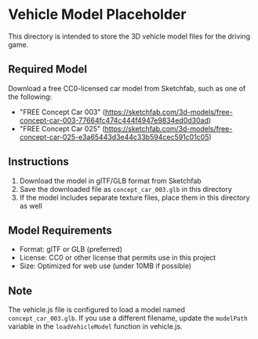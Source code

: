 # Vehicle Model Placeholder

This directory is intended to store the 3D vehicle model files for the driving game.

## Required Model

Download a free CC0-licensed car model from Sketchfab, such as one of the following:
- "FREE Concept Car 003" (https://sketchfab.com/3d-models/free-concept-car-003-77664fc474c444f4947e9834ed0d30ad)
- "FREE Concept Car 025" (https://sketchfab.com/3d-models/free-concept-car-025-e3a65443d3e44c33b594cec591c01c05)

## Instructions

1. Download the model in glTF/GLB format from Sketchfab
2. Save the downloaded file as `concept_car_003.glb` in this directory
3. If the model includes separate texture files, place them in this directory as well

## Model Requirements

- Format: glTF or GLB (preferred)
- License: CC0 or other license that permits use in this project
- Size: Optimized for web use (under 10MB if possible)

## Note

The vehicle.js file is configured to load a model named `concept_car_003.glb`. If you use a different filename, update the `modelPath` variable in the `loadVehicleModel` function in vehicle.js.